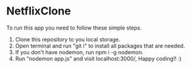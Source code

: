 # NetflixClone
To run this app you need to follow these simple steps.
1. Clone this repository to you local storage.
2. Open terminal and run "git i" to install all packages that are needed.
3. If you don't have nodemon, run npm i -g nodemon.
4. Run "nodemon app.js" and visit localhost:3000/, Happy coding!! :)

